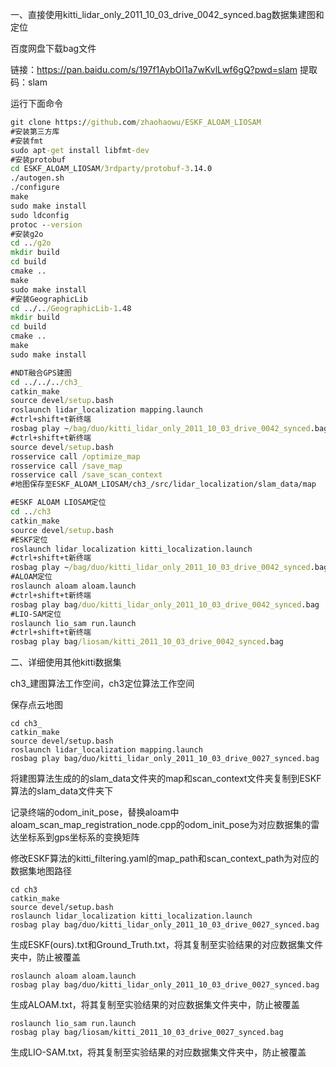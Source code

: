 一、直接使用kitti_lidar_only_2011_10_03_drive_0042_synced.bag数据集建图和定位

百度网盘下载bag文件

链接：https://pan.baidu.com/s/197f1AybOI1a7wKvlLwf6gQ?pwd=slam 
提取码：slam

运行下面命令

```cmd
git clone https://github.com/zhaohaowu/ESKF_ALOAM_LIOSAM
#安装第三方库
#安装fmt
sudo apt-get install libfmt-dev
#安装protobuf
cd ESKF_ALOAM_LIOSAM/3rdparty/protobuf-3.14.0
./autogen.sh
./configure
make
sudo make install
sudo ldconfig
protoc --version
#安装g2o
cd ../g2o
mkdir build
cd build
cmake ..
make
sudo make install
#安装GeographicLib
cd ../../GeographicLib-1.48
mkdir build
cd build
cmake ..
make
sudo make install

#NDT融合GPS建图
cd ../../../ch3_
catkin_make
source devel/setup.bash
roslaunch lidar_localization mapping.launch
#ctrl+shift+t新终端
rosbag play ~/bag/duo/kitti_lidar_only_2011_10_03_drive_0042_synced.bag
#ctrl+shift+t新终端
source devel/setup.bash
rosservice call /optimize_map
rosservice call /save_map
rosservice call /save_scan_context
#地图保存至ESKF_ALOAM_LIOSAM/ch3_/src/lidar_localization/slam_data/map

#ESKF ALOAM LIOSAM定位
cd ../ch3
catkin_make
source devel/setup.bash
#ESKF定位
roslaunch lidar_localization kitti_localization.launch
#ctrl+shift+t新终端
rosbag play ~/bag/duo/kitti_lidar_only_2011_10_03_drive_0042_synced.bag
#ALOAM定位
roslaunch aloam aloam.launch
#ctrl+shift+t新终端
rosbag play bag/duo/kitti_lidar_only_2011_10_03_drive_0042_synced.bag
#LIO-SAM定位
roslaunch lio_sam run.launch
#ctrl+shift+t新终端
rosbag play bag/liosam/kitti_2011_10_03_drive_0042_synced.bag
```

二、详细使用其他kitti数据集

ch3_建图算法工作空间，ch3定位算法工作空间

保存点云地图

```
cd ch3_
catkin_make
source devel/setup.bash
roslaunch lidar_localization mapping.launch
rosbag play bag/duo/kitti_lidar_only_2011_10_03_drive_0027_synced.bag
```

将建图算法生成的的slam_data文件夹的map和scan_context文件夹复制到ESKF算法的slam_data文件夹下

记录终端的odom_init_pose，替换aloam中aloam_scan_map_registration_node.cpp的odom_init_pose为对应数据集的雷达坐标系到gps坐标系的变换矩阵

修改ESKF算法的kitti_filtering.yaml的map_path和scan_context_path为对应的数据集地图路径

```
cd ch3
catkin_make
source devel/setup.bash
roslaunch lidar_localization kitti_localization.launch
rosbag play bag/duo/kitti_lidar_only_2011_10_03_drive_0027_synced.bag
```

生成ESKF(ours).txt和Ground_Truth.txt，将其复制至实验结果的对应数据集文件夹中，防止被覆盖

```
roslaunch aloam aloam.launch 
rosbag play bag/duo/kitti_lidar_only_2011_10_03_drive_0027_synced.bag
```

生成ALOAM.txt，将其复制至实验结果的对应数据集文件夹中，防止被覆盖

```
roslaunch lio_sam run.launch
rosbag play bag/liosam/kitti_2011_10_03_drive_0027_synced.bag
```

生成LIO-SAM.txt，将其复制至实验结果的对应数据集文件夹中，防止被覆盖
